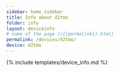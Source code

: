 ```yaml
---
sidebar: home_sidebar
title: Info about d2tmo
folder: info
layout: deviceinfo
# name of the page (/{{permalink}}.html)
permalink: /devices/d2tmo/
device: d2tmo
---
```

{% include templates/device_info.md %}
